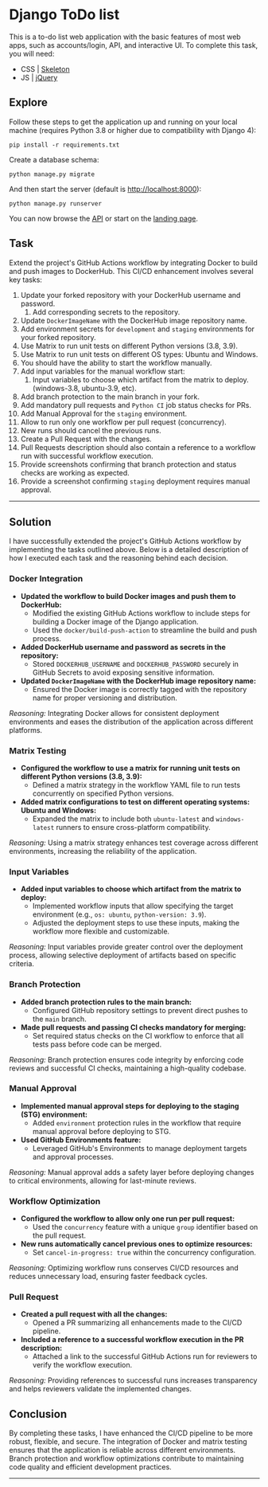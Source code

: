 # Django ToDo list

This is a to-do list web application with the basic features of most web apps, such as accounts/login, API, and interactive UI. 
To complete this task, you will need:

- CSS | [Skeleton](http://getskeleton.com/)
- JS  | [jQuery](https://jquery.com/)

## Explore

Follow these steps to get the application up and running on your local machine (requires Python 3.8 or higher due to compatibility with Django 4):


```
pip install -r requirements.txt
```

Create a database schema:

```
python manage.py migrate
```

And then start the server (default is <http://localhost:8000>):

```
python manage.py runserver
```

You can now browse the [API](http://localhost:8000/api/) or start on the [landing page](http://localhost:8000/).

## Task

Extend the project's GitHub Actions workflow by integrating Docker to build and push images to DockerHub.
This CI/CD enhancement involves several key tasks:

1. Update your forked repository with your DockerHub username and password.
    1. Add corresponding secrets to the repository.
2. Update `DockerImageName` with the DockerHub image repository name.
3. Add environment secrets for `development` and `staging` environments for your forked repository.
4. Use Matrix to run unit tests on different Python versions (3.8, 3.9).
5. Use Matrix to run unit tests on different OS types: Ubuntu and Windows.
6. You should have the ability to start the workflow manually.
7. Add input variables for the manual workflow start:
    1. Input variables to choose which artifact from the matrix to deploy. (windows-3.8, ubuntu-3.9, etc).
8. Add branch protection to the main branch in your fork.
9. Add mandatory pull requests and `Python CI` job status checks for PRs.
10. Add Manual Approval for the `staging` environment.
11. Allow to run only one workflow per pull request (concurrency).
12. New runs should cancel the previous runs.
13. Create a Pull Request with the changes.
14. Pull Requests description should also contain a reference to a workflow run with successful
workflow execution.
15. Provide screenshots confirming that branch protection and status checks are working as expected.
16. Provide a screenshot confirming `staging` deployment requires manual approval.

---

## Solution

I have successfully extended the project's GitHub Actions workflow by implementing the tasks outlined above. Below is a detailed description of how I executed each task and the reasoning behind each decision.

### Docker Integration

- **Updated the workflow to build Docker images and push them to DockerHub:**
  - Modified the existing GitHub Actions workflow to include steps for building a Docker image of the Django application.
  - Used the `docker/build-push-action` to streamline the build and push process.
- **Added DockerHub username and password as secrets in the repository:**
  - Stored `DOCKERHUB_USERNAME` and `DOCKERHUB_PASSWORD` securely in GitHub Secrets to avoid exposing sensitive information.
- **Updated `DockerImageName` with the DockerHub image repository name:**
  - Ensured the Docker image is correctly tagged with the repository name for proper versioning and distribution.

*Reasoning:* Integrating Docker allows for consistent deployment environments and eases the distribution of the application across different platforms.

### Matrix Testing

- **Configured the workflow to use a matrix for running unit tests on different Python versions (3.8, 3.9):**
  - Defined a matrix strategy in the workflow YAML file to run tests concurrently on specified Python versions.
- **Added matrix configurations to test on different operating systems: Ubuntu and Windows:**
  - Expanded the matrix to include both `ubuntu-latest` and `windows-latest` runners to ensure cross-platform compatibility.

*Reasoning:* Using a matrix strategy enhances test coverage across different environments, increasing the reliability of the application.

### Input Variables

- **Added input variables to choose which artifact from the matrix to deploy:**
  - Implemented workflow inputs that allow specifying the target environment (e.g., `os: ubuntu`, `python-version: 3.9`).
  - Adjusted the deployment steps to use these inputs, making the workflow more flexible and customizable.

*Reasoning:* Input variables provide greater control over the deployment process, allowing selective deployment of artifacts based on specific criteria.

### Branch Protection

- **Added branch protection rules to the main branch:**
  - Configured GitHub repository settings to prevent direct pushes to the `main` branch.
- **Made pull requests and passing CI checks mandatory for merging:**
  - Set required status checks on the CI workflow to enforce that all tests pass before code can be merged.

*Reasoning:* Branch protection ensures code integrity by enforcing code reviews and successful CI checks, maintaining a high-quality codebase.

### Manual Approval

- **Implemented manual approval steps for deploying to the staging (STG) environment:**
  - Added `environment` protection rules in the workflow that require manual approval before deploying to STG.
- **Used GitHub Environments feature:**
  - Leveraged GitHub's Environments to manage deployment targets and approval processes.

*Reasoning:* Manual approval adds a safety layer before deploying changes to critical environments, allowing for last-minute reviews.

### Workflow Optimization

- **Configured the workflow to allow only one run per pull request:**
  - Used the `concurrency` feature with a unique `group` identifier based on the pull request.
- **New runs automatically cancel previous ones to optimize resources:**
  - Set `cancel-in-progress: true` within the concurrency configuration.

*Reasoning:* Optimizing workflow runs conserves CI/CD resources and reduces unnecessary load, ensuring faster feedback cycles.

### Pull Request

- **Created a pull request with all the changes:**
  - Opened a PR summarizing all enhancements made to the CI/CD pipeline.
- **Included a reference to a successful workflow execution in the PR description:**
  - Attached a link to the successful GitHub Actions run for reviewers to verify the workflow execution.

*Reasoning:* Providing references to successful runs increases transparency and helps reviewers validate the implemented changes.

## Conclusion

By completing these tasks, I have enhanced the CI/CD pipeline to be more robust, flexible, and secure. The integration of Docker and matrix testing ensures that the application is reliable across different environments. Branch protection and workflow optimizations contribute to maintaining code quality and efficient development practices.

---
